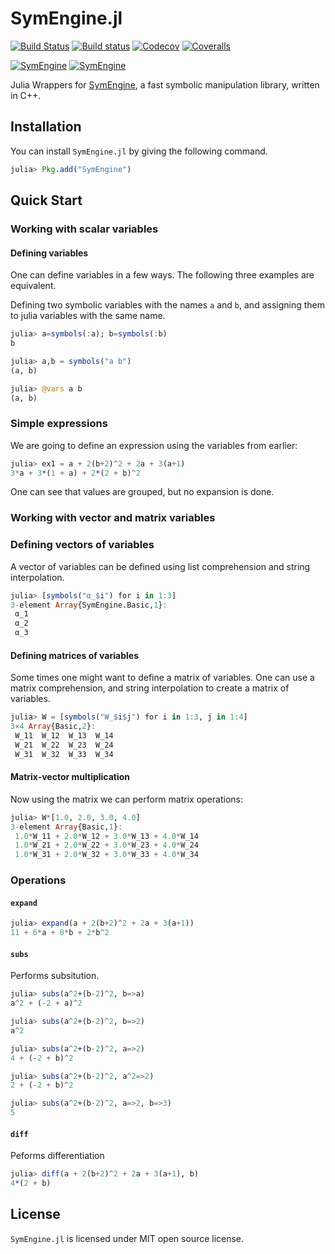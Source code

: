 # SymEngine.jl

[![Build Status](https://github.com/symengine/SymEngine.jl/workflows/CI/badge.svg)](https://github.com/symengine/SymEngine.jl/actions)
[![Build status](https://ci.appveyor.com/api/projects/status/github/symengine/symengine.rb?branch=master&svg=true)](https://ci.appveyor.com/project/isuruf/symengine-jl-pj80f/branch/master)
[![Codecov](http://codecov.io/github/symengine/SymEngine.jl/coverage.svg?branch=master)](http://codecov.io/github/symengine/SymEngine.jl?branch=master)
[![Coveralls](https://coveralls.io/repos/symengine/SymEngine.jl/badge.svg?branch=master&service=github)](https://coveralls.io/github/symengine/SymEngine.jl?branch=master)

[![SymEngine](http://pkg.julialang.org/badges/SymEngine_0.6.svg)](http://pkg.julialang.org/?pkg=SymEngine)
[![SymEngine](http://pkg.julialang.org/badges/SymEngine_0.7.svg)](http://pkg.julialang.org/?pkg=SymEngine)

Julia Wrappers for [SymEngine](https://github.com/symengine/symengine), a fast symbolic manipulation library, written in C++.

## Installation

You can install `SymEngine.jl` by giving the following command.

```julia
julia> Pkg.add("SymEngine")
```

## Quick Start

### Working with scalar variables

#### Defining variables

One can define variables in a few ways. The following three examples are equivalent.

Defining two symbolic variables with the names `a` and `b`, and assigning them to julia variables with the same name.

``` julia
julia> a=symbols(:a); b=symbols(:b)
b

julia> a,b = symbols("a b")
(a, b)

julia> @vars a b
(a, b)
```

### Simple expressions

We are going to define an expression using the variables from earlier:

``` julia
julia> ex1 = a + 2(b+2)^2 + 2a + 3(a+1)
3*a + 3*(1 + a) + 2*(2 + b)^2
```

One can see that values are grouped, but no expansion is done.

### Working with vector and matrix variables

### Defining vectors of variables

A vector of variables can be defined using list comprehension and string interpolation.

```julia
julia> [symbols("α_$i") for i in 1:3]
3-element Array{SymEngine.Basic,1}:
 α_1
 α_2
 α_3
```

#### Defining matrices of variables

Some times one might want to define a matrix of variables.
One can use a matrix comprehension, and string interpolation to create a matrix of variables.

```julia
julia> W = [symbols("W_$i$j") for i in 1:3, j in 1:4]
3×4 Array{Basic,2}:
 W_11  W_12  W_13  W_14
 W_21  W_22  W_23  W_24
 W_31  W_32  W_33  W_34
```

#### Matrix-vector multiplication

Now using the matrix we can perform matrix operations:

```julia
julia> W*[1.0, 2.0, 3.0, 4.0]
3-element Array{Basic,1}:
 1.0*W_11 + 2.0*W_12 + 3.0*W_13 + 4.0*W_14
 1.0*W_21 + 2.0*W_22 + 3.0*W_23 + 4.0*W_24
 1.0*W_31 + 2.0*W_32 + 3.0*W_33 + 4.0*W_34
```

### Operations

#### `expand`

```julia
julia> expand(a + 2(b+2)^2 + 2a + 3(a+1))
11 + 6*a + 8*b + 2*b^2
```

#### `subs`

Performs subsitution.

```julia
julia> subs(a^2+(b-2)^2, b=>a)
a^2 + (-2 + a)^2

julia> subs(a^2+(b-2)^2, b=>2)
a^2

julia> subs(a^2+(b-2)^2, a=>2)
4 + (-2 + b)^2

julia> subs(a^2+(b-2)^2, a^2=>2)
2 + (-2 + b)^2

julia> subs(a^2+(b-2)^2, a=>2, b=>3)
5
```

#### `diff`

Peforms differentiation

```julia
julia> diff(a + 2(b+2)^2 + 2a + 3(a+1), b)
4*(2 + b)
```

## License

`SymEngine.jl` is licensed under MIT open source license.
